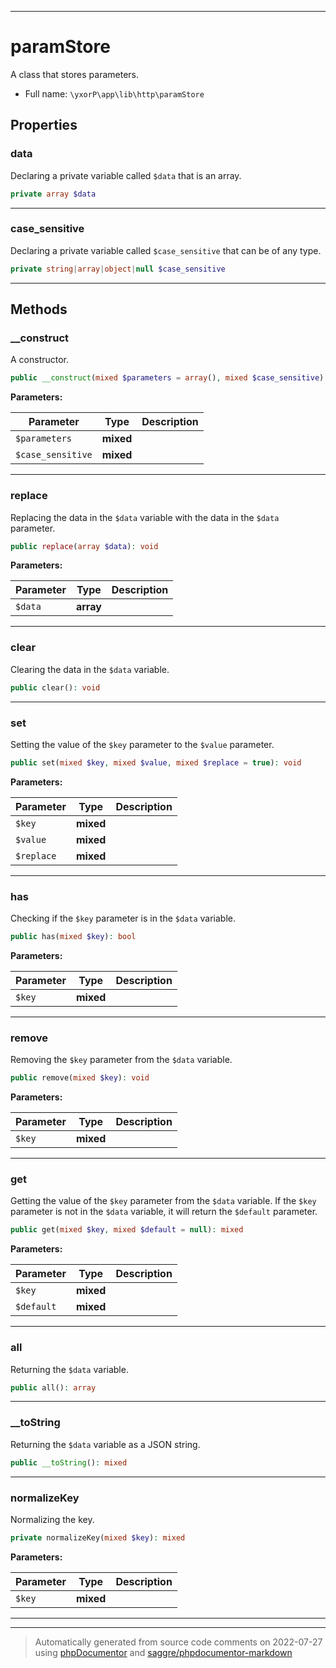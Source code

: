 ***

# paramStore

A class that stores parameters.



* Full name: `\yxorP\app\lib\http\paramStore`



## Properties


### data

Declaring a private variable called `$data` that is an array.

```php
private array $data
```






***

### case_sensitive

Declaring a private variable called `$case_sensitive` that can be of any type.

```php
private string|array|object|null $case_sensitive
```






***

## Methods


### __construct

A constructor.

```php
public __construct(mixed $parameters = array(), mixed $case_sensitive): mixed
```








**Parameters:**

| Parameter | Type | Description |
|-----------|------|-------------|
| `$parameters` | **mixed** |  |
| `$case_sensitive` | **mixed** |  |




***

### replace

Replacing the data in the `$data` variable with the data in the `$data` parameter.

```php
public replace(array $data): void
```








**Parameters:**

| Parameter | Type | Description |
|-----------|------|-------------|
| `$data` | **array** |  |




***

### clear

Clearing the data in the `$data` variable.

```php
public clear(): void
```











***

### set

Setting the value of the `$key` parameter to the `$value` parameter.

```php
public set(mixed $key, mixed $value, mixed $replace = true): void
```








**Parameters:**

| Parameter | Type | Description |
|-----------|------|-------------|
| `$key` | **mixed** |  |
| `$value` | **mixed** |  |
| `$replace` | **mixed** |  |




***

### has

Checking if the `$key` parameter is in the `$data` variable.

```php
public has(mixed $key): bool
```








**Parameters:**

| Parameter | Type | Description |
|-----------|------|-------------|
| `$key` | **mixed** |  |




***

### remove

Removing the `$key` parameter from the `$data` variable.

```php
public remove(mixed $key): void
```








**Parameters:**

| Parameter | Type | Description |
|-----------|------|-------------|
| `$key` | **mixed** |  |




***

### get

Getting the value of the `$key` parameter from the `$data` variable. If the `$key` parameter is not in the
`$data` variable, it will return the `$default` parameter.

```php
public get(mixed $key, mixed $default = null): mixed
```








**Parameters:**

| Parameter | Type | Description |
|-----------|------|-------------|
| `$key` | **mixed** |  |
| `$default` | **mixed** |  |




***

### all

Returning the `$data` variable.

```php
public all(): array
```











***

### __toString

Returning the `$data` variable as a JSON string.

```php
public __toString(): mixed
```











***

### normalizeKey

Normalizing the key.

```php
private normalizeKey(mixed $key): mixed
```








**Parameters:**

| Parameter | Type | Description |
|-----------|------|-------------|
| `$key` | **mixed** |  |




***


***
> Automatically generated from source code comments on 2022-07-27 using [phpDocumentor](http://www.phpdoc.org/) and [saggre/phpdocumentor-markdown](https://github.com/Saggre/phpDocumentor-markdown)
